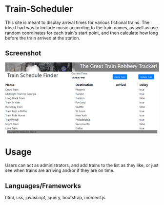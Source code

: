 # Train-Scheduler

This site is meant to display arrival times for various fictional trains. The idea I had was to include music according to the train names, as well as use random coordinates for each train's start point, and then calculate how long before the train arrived at the station.

## Screenshot

<img src="assets/images/trains.png">

# Usage

Users can act as administrators, and add trains to the list as they like, or just see when trains are arriving and/or if they are on time. 

## Languages/Frameworks 

html, css, javascript, jquery, bootstrap, moment.js 